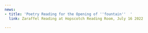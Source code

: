 ```yaml
---
news:
- title: 'Poetry Reading for the Opening of ''fountain''  '
  link: Zaraffel Reading at Hopscotch Reading Room, July 16 2022

---
```

